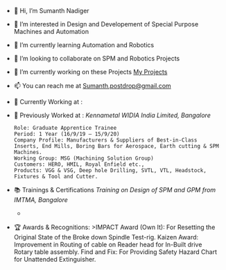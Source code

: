 - 👋 Hi, I’m Sumanth Nadiger
- 👀 I’m interested in Design and Developement of Special Purpose Machines and Automation
- 🌱 I’m currently learning Automation and Robotics
- 💞️ I’m looking to collaborate on SPM and Robotics Projects
- 📖 I’m currently working on these Projects [My Projects](https://github.com/SumanthNadiger/Portfolio)
- 📫 You can reach me at Sumanth.postdrop@gmail.com
- 🏢 Currently Working at :
- 🏢 Previously Worked at : *Kennametal WIDIA India Limited, Bangalore*

      Role: Graduate Apprentice Trainee 
      Period: 1 Year (16/9/19 – 15/9/20)
      Company Profile: Manufacturers & Suppliers of Best-in-Class Inserts, End Mills, Boring Bars for Aerospace, Earth cutting & SPM Machines.
      Working Group: MSG (Machining Solution Group)
      Customers: HERO, HMIL, Royal Enfield etc.,
      Products: VGG & VSG, Deep hole Drilling, SVTL, VTL, Headstock, Fixtures & Tool and Cutter.
      
- 📚 Trainings & Certifications
      *Training on Design of SPM and GPM from IMTMA, Bangalore*
      
      
     *
- 🏆 Awards & Recognitions: 
      >IMPACT Award (Own It): For Resetting the Original State of the Broke down Spindle Test-rig.
      Kaizen Award: Improvement in Routing of cable on Reader head for In-Built drive Rotary table assembly. 
      Find and Fix: For Providing Safety Hazard Chart for Unattended Extinguisher. 
<!---
SumanthNadiger/SumanthNadiger is a ✨ special ✨ repository because its `README.md` (this file) appears on your GitHub profile.
You can click the Preview link to take a look at your changes.
--->
